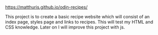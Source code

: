 https://matthuris.github.io/odin-recipes/

This project is to create a basic recipe website which will consist of an index page, styles page and links to recipes. This will test my HTML and CSS knowledge. Later on I will improve this project with js.
